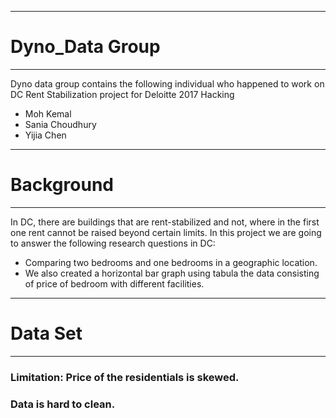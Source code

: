 ***
# Dyno_Data Group
***
Dyno data group contains the following individual who happened to work on DC Rent Stabilization project for Deloitte 2017 Hacking
* Moh Kemal
* Sania Choudhury
* Yijia Chen

***
# Background
***
In DC, there are  buildings that are rent-stabilized and not, where in the first one rent cannot be raised beyond certain limits. In this project we are going to answer the following research questions in DC:
  * Comparing two bedrooms and one bedrooms in a geographic location.
  * We also created a horizontal bar graph using tabula the data consisting of price of bedroom with different facilities.

***
# Data Set
***
### Limitation: Price of the residentials is skewed.
### Data is hard to clean.
